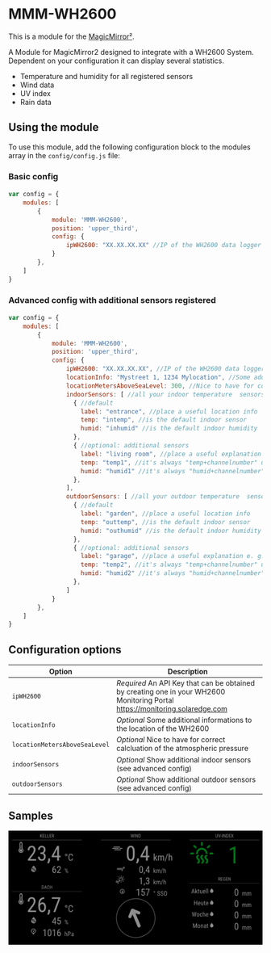 # MMM-WH2600

This is a module for the [MagicMirror²](https://github.com/MichMich/MagicMirror/).

A Module for MagicMirror2 designed to integrate with a WH2600 System. Dependent on your configuration it can display several statistics.

- Temperature and humidity for all registered sensors
- Wind data
- UV index
- Rain data

## Using the module

To use this module, add the following configuration block to the modules array in the `config/config.js` file:

### Basic config
```js
var config = {
    modules: [
        {
            module: 'MMM-WH2600',
            position: 'upper_third',
            config: {
                ipWH2600: "XX.XX.XX.XX" //IP of the WH2600 data logger
            }
        },
    ]
}
```

### Advanced config with additional sensors registered
```js
var config = {
    modules: [
        {
            module: 'MMM-WH2600',
            position: 'upper_third',
            config: {
                ipWH2600: "XX.XX.XX.XX", //IP of the WH2600 data logger
                locationInfo: "Mystreet 1, 1234 Mylocation", //Some additional informations to the location of the WH2600
                locationMetersAboveSeaLevel: 300, //Nice to have for correct calcluation of the atmospheric pressure
                indoorSensors: [ //all your indoor temperature  sensors
                  { //default
                    label: "entrance", //place a useful location info
                    temp: "intemp", //is the default indoor sensor
                    humid: "inhumid" //is the default indoor humidity
                  },
                  { //optional: additional sensors
                    label: "living room", //place a useful explanation e. g. "living room"
                    temp: "temp1", //it's always "temp+channelnumber" up to 8
                    humid: "humid1" //it's always "humid+channelnumber" up to 8
                  },
                ],
                outdoorSensors: [ //all your outdoor temperature  sensors
                  { //default
                    label: "garden", //place a useful location info
                    temp: "outtemp", //is the default indoor sensor
                    humid: "outhumid" //is the default indoor humidity
                  },
                  { //optional: additional sensors
                    label: "garage", //place a useful explanation e. g. "living room"
                    temp: "temp2", //it's always "temp+channelnumber" up to 8
                    humid: "humid2" //it's always "humid+channelnumber" up to 8
                  },
                ]
            }
        },
    ]
}
```


## Configuration options

| Option                            | Description
|-----------------                  |-----------
| `ipWH2600`                        | *Required* An API Key that can be obtained by creating one in your WH2600 Monitoring Portal https://monitoring.solaredge.com
| `locationInfo`                    | *Optional* Some additional informations to the location of the WH2600
| `locationMetersAboveSeaLevel`     | *Optional* Nice to have for correct calcluation of the atmospheric pressure
| `indoorSensors`                   | *Optional* Show additional indoor sensors (see advanced config)
| `outdoorSensors`                  | *Optional* Show additional outdoor sensors (see advanced config)

## Samples
![alt text](https://github.com/st3v0rr/MMM-WH2600/raw/main/docs/WH2600.png "Example")
